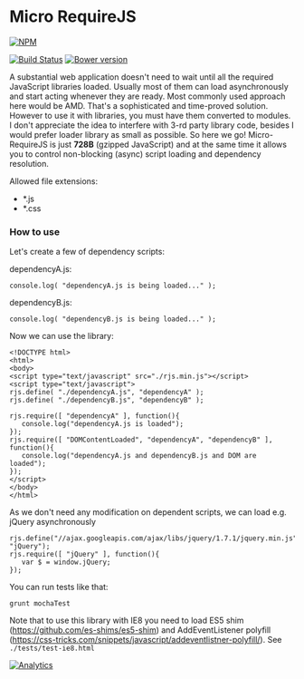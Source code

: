Micro RequireJS
==============

[![NPM](https://nodei.co/npm/micro-requirejs.png)](https://nodei.co/npm/micro-requirejs/)

[![Build Status](https://travis-ci.org/dsheiko/micro-requirejs.png?branch=master)](https://travis-ci.org/dsheiko/micro-requirejs)
[![Bower version](https://badge.fury.io/bo/micro-requirejs.svg)](http://badge.fury.io/bo/micro-requirejs)


A substantial web application doesn't need to wait until all the required
JavaScript libraries loaded. Usually most of them can load asynchronously
 and start acting whenever they are ready. Most commonly used approach
here would be AMD. That's a sophisticated and time-proved solution.
However to use it with libraries, you must have them converted to modules.
I don't appreciate the idea to interfere with 3-rd party library code, besides I would prefer loader library as small as possible.
So here we go! Micro-RequireJS is just **728B** (gzipped JavaScript) and at the same time
it allows you to control non-blocking (async) script loading and dependency resolution.

Allowed file extensions:
- *.js
- *.css

### How to use

Let's create a few of dependency scripts:

dependencyA.js:
```
console.log( "dependencyA.js is being loaded..." );
```
dependencyB.js:
```
console.log( "dependencyB.js is being loaded..." );
```

Now we can use the library:
```
<!DOCTYPE html>
<html>
<body>
<script type="text/javascript" src="./rjs.min.js"></script>
<script type="text/javascript">
rjs.define( "./dependencyA.js", "dependencyA" );
rjs.define( "./dependencyB.js", "dependencyB" );

rjs.require([ "dependencyA" ], function(){
   console.log("dependencyA.js is loaded");
});
rjs.require([ "DOMContentLoaded", "dependencyA", "dependencyB" ], function(){
   console.log("dependencyA.js and dependencyB.js and DOM are loaded");
});
</script>
</body>
</html>
```

As we don't need any modification on dependent scripts, we can load e.g. jQuery asynchronously
```
rjs.define("//ajax.googleapis.com/ajax/libs/jquery/1.7.1/jquery.min.js", "jQuery");
rjs.require([ "jQuery" ], function(){
   var $ = window.jQuery;
});
```

You can run tests like that:
```
grunt mochaTest
```

Note that to use this library with IE8 you need to load ES5 shim (https://github.com/es-shims/es5-shim)
and AddEventListener polyfill (https://css-tricks.com/snippets/javascript/addeventlistner-polyfill/).
See `./tests/test-ie8.html`


[![Analytics](https://ga-beacon.appspot.com/UA-1150677-13/dsheiko/micro-requirejs)](http://githalytics.com/dsheiko/micro-requirejs)